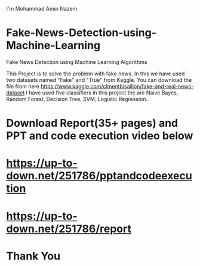 I'm Mohammad Amin Nazem
# Fake-News-Detection-using-Machine-Learning
Fake News Detection using Machine Learning Algorithms

This Project is to solve the problem with fake news. 
In this we have used two datasets named "Fake" and "True" from Kaggle.
You can download the file from here https://www.kaggle.com/clmentbisaillon/fake-and-real-news-dataset
I have used five classifiers in this project the are Naive Bayes, Random Forest, Decision Tree, SVM, Logistic Regression.
# Download Report(35+ pages) and PPT and code execution video below
# https://up-to-down.net/251786/pptandcodeexecution
# https://up-to-down.net/251786/report
# Thank You
